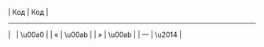 |   Код    |  Код  |
___________________
| &nbsp;  | \u00a0 |
| &laquo; | \u00ab |
| &raquo; | \u00ab |
| &mdash; | \u2014 |
